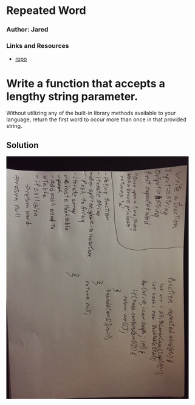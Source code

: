 # Repeated Word

### Author: Jared 

### Links and Resources

* [repo](https://github.com/jaredpattison/data-structures-and-algorithms/tree/master/code-challenges/hashtable/repeatedWord)

# Write a function that accepts a lengthy string parameter.
Without utilizing any of the built-in library methods available to your language, return the first word to occur more than once in that provided string.

## Solution
![](../assets/repeated-word.jpg)